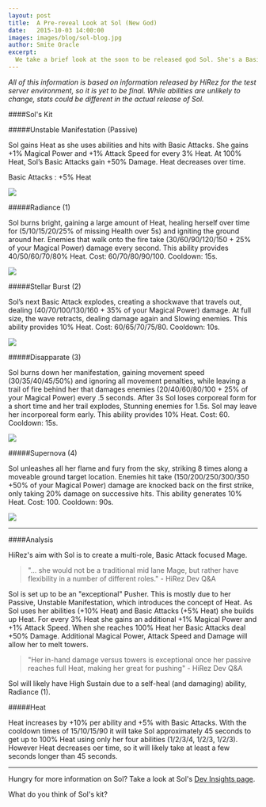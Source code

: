 ```yaml
---
layout: post
title:  A Pre-reveal Look at Sol (New God)
date:   2015-10-03 14:00:00
images: images/blog/sol-blog.jpg
author: Smite Oracle
excerpt:
  We take a brief look at the soon to be released god Sol. She's a Basic Attack focused Mage, set up to be a solid pusher thanks to her Passive, granting her 'Heat'. At 100% Heat, her Basic Attacks deal +50% damage.
---
```


*All of this information is based on information released by HiRez for the test server environment, so it is yet to be final. While abilities are unlikely to change, stats could be different in the actual release of Sol.*

####Sol's Kit

#####Unstable Manifestation (Passive)

Sol gains Heat as she uses abilities and hits with Basic Attacks. She gains +1% Magical Power and +1% Attack Speed for every 3% Heat. At 100% Heat, Sol’s Basic Attacks gain +50% Damage. Heat decreases over time.

Basic Attacks : +5% Heat

[![]({{site.url}}/images/blog/pre-reveal-sol/kit-0.jpg)]({{site.url}}/images/blog/pre-reveal-sol/kit-0.mp4)

#####Radiance (1)

Sol burns bright, gaining a large amount of Heat, healing herself over time for (5/10/15/20/25% of missing Health over 5s) and igniting the ground around her. Enemies that walk onto the fire take (30/60/90/120/150 + 25% of your Magical Power) damage every second. This ability provides 40/50/60/70/80% Heat. Cost: 60/70/80/90/100. Cooldown: 15s.

[![]({{site.url}}/images/blog/pre-reveal-sol/kit-1.jpg)]({{site.url}}/images/blog/pre-reveal-sol/kit-1.mp4)

#####Stellar Burst (2)

Sol’s next Basic Attack explodes, creating a shockwave that travels out, dealing (40/70/100/130/160 + 35% of your Magical Power) damage. At full size, the wave retracts, dealing damage again and Slowing enemies. This ability provides 10% Heat. Cost: 60/65/70/75/80. Cooldown: 10s.

[![]({{site.url}}/images/blog/pre-reveal-sol/kit-2.jpg)]({{site.url}}/images/blog/pre-reveal-sol/kit-2.mp4)

#####Disapparate (3)

Sol burns down her manifestation, gaining movement speed (30/35/40/45/50%) and ignoring all movement penalties, while leaving a trail of fire behind her that damages enemies (20/40/60/80/100 + 25% of your Magical Power) every .5 seconds. After 3s Sol loses corporeal form for a short time and her trail explodes, Stunning enemies for 1.5s. Sol may leave her incorporeal form early. This ability provides 10% Heat. Cost: 60. Cooldown: 15s.

[![]({{site.url}}/images/blog/pre-reveal-sol/kit-3.jpg)]({{site.url}}/images/blog/pre-reveal-sol/kit-3.mp4)

#####Supernova (4)

Sol unleashes all her flame and fury from the sky, striking 8 times along a moveable ground target location. Enemies hit take (150/200/250/300/350 +50% of your Magical Power) damage are knocked back on the first strike, only taking 20% damage on successive hits. This ability generates 10% Heat. Cost: 100. Cooldown: 90s.

[![]({{site.url}}/images/blog/pre-reveal-sol/kit-4.jpg)]({{site.url}}/images/blog/pre-reveal-sol/kit-4.mp4)

***

####Analysis

HiRez's aim with Sol is to create a multi-role, Basic Attack focused Mage. 

> "... she would not be a traditional mid lane Mage, but rather have flexibility in a number of different roles." - HiRez Dev Q&A

Sol is set up to be an "exceptional" Pusher. This is mostly due to her Passive, Unstable Manifestation, which introduces the concept of Heat. As Sol uses her abilities (+10% Heat) and Basic Attacks (+5% Heat) she builds up Heat. For every 3% Heat she gains an additional +1% Magical Power and +1% Attack Speed. When she reaches 100% Heat her Basic Attacks deal +50% Damage. Additional Magical Power, Attack Speed and Damage will allow her to melt towers.

> "Her in-hand damage versus towers is exceptional once her passive reaches full Heat, making her great for pushing" - HiRez Dev Q&A

Sol will likely have High Sustain due to a self-heal (and damaging) ability, Radiance (1). 

#####Heat

Heat increases by +10% per ability and +5% with Basic Attacks. With the cooldown times of 15/10/15/90 it will take Sol approximately 45 seconds to get up to 100% Heat using only her four abilities (1/2/3/4, 1/2/3, 1/2/3). However Heat decreases oer time, so it will likely take at least a few seconds longer than 45 seconds.

***

Hungry for more information on Sol? Take a look at Sol's [Dev Insights page](http://www.smitegame.com/promo/god-reveal/sol/).

What do you think of Sol's kit?